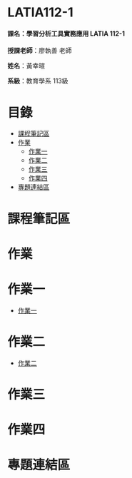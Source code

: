 # LATIA112-1

#### 課名：學習分析工具實務應用 LATIA 112-1

**授課老師**：廖執善 老師 

**姓名**：黃幸瑄  

**系級**：教育學系 113級

# 目錄
* [課程筆記區](#課程筆記區)
* [作業](#作業)
    * [作業一](#作業一)
    * [作業二](#作業二)
    * [作業三](#作業三)
    * [作業四](#作業四)
* [專題連結區](#專題連結區)
# 課程筆記區
# 作業
# 作業一
* [作業一](hw1)
# 作業二
* [作業二](hw2)
# 作業三
# 作業四
# 專題連結區
